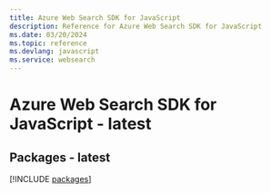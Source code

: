 ```yaml
---
title: Azure Web Search SDK for JavaScript
description: Reference for Azure Web Search SDK for JavaScript
ms.date: 03/20/2024
ms.topic: reference
ms.devlang: javascript
ms.service: websearch
---
```

# Azure Web Search SDK for JavaScript - latest
## Packages - latest
[!INCLUDE [packages](web-search-index.md)]